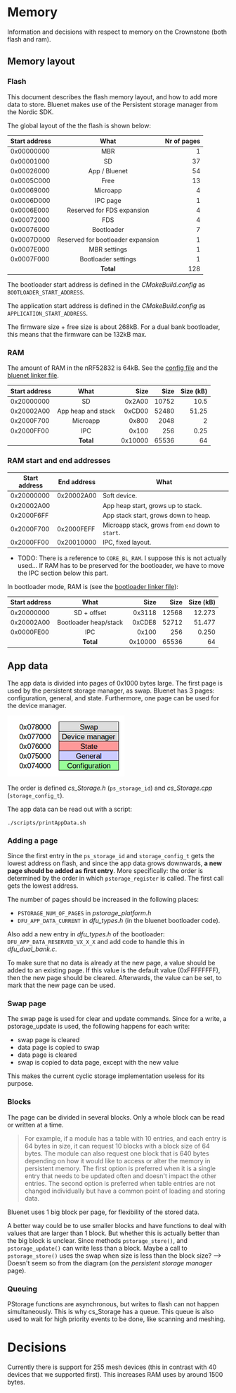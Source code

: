 # Memory

Information and decisions with respect to memory on the Crownstone (both flash and ram).

## Memory layout

### Flash

This document describes the flash memory layout, and how to add more data to store. Bluenet makes use of the Persistent storage manager from the Nordic SDK.

The global layout of the the flash is shown below:


| Start address | What | Nr of pages
| ------------- |:-------------:| -----:|
| 0x00000000 | MBR | 1
| 0x00001000 | SD | 37
| 0x00026000 | App / Bluenet | 54
| 0x0005C000 | Free | 13
| 0x00069000 | Microapp | 4
| 0x0006D000 | IPC page | 1
| 0x0006E000 | Reserved for FDS expansion | 4
| 0x00072000 | FDS | 4
| 0x00076000 | Bootloader | 7
| 0x0007D000 | Reserved for bootloader expansion | 1
| 0x0007E000 | MBR settings | 1
| 0x0007F000 | Bootloader settings | 1
| | **Total** | 128


The bootloader start address is defined in the _CMakeBuild.config_ as `BOOTLOADER_START_ADDRESS`.

The application start address is defined in the _CMakeBuild.config_ as `APPLICATION_START_ADDRESS`.

The firmware size + free size is about 268kB. For a dual bank bootloader, this means that the firmware can be 132kB max.

### RAM

The amount of RAM in the nRF52832 is 64kB. See the [config file](https://github.com/crownstone/bluenet/blob/master/source/conf/cmake/CMakeBuild.config.default) and the [bluenet linker file](https://github.com/crownstone/bluenet/blob/master/source/include/third/nrf/generic_gcc_nrf52.ld).

| Start address | What | Size | Size | Size (kB)
| ------------- |:----:| ----:| ----:| --------:|
| 0x20000000 | SD | 0x2A00 | 10752 | 10.5
| 0x20002A00 | App heap and stack | 0xCD00 | 52480 | 51.25
| 0x2000F700 | Microapp | 0x800 | 2048 | 2
| 0x2000FF00 | IPC | 0x100 | 256 | 0.25
| | **Total** | 0x10000 | 65536 | 64

### RAM start and end addresses

| Start address | End address | What
| ------------- | ----------- | ----
| 0x20000000    | 0x20002A00  | Soft device.
| 0x20002A00    |             | App heap start, grows up to stack.
| 0x2000F6FF    |             | App stack start, grows down to heap.
| 0x2000F700    | 0x2000FEFF  | Microapp stack, grows from `end` down to `start`.
| 0x2000FF00    | 0x20010000  | IPC, fixed layout.


* TODO: There is a reference to `CORE_BL_RAM`. I suppose this is not actually used... If RAM has to be preserved for the bootloader, we have to move the IPC section below this part.

In bootloader mode, RAM is (see the [bootloader linker file](https://github.com/crownstone/bluenet/blob/master/source/bootloader/secure_bootloader_gcc_nrf52.ld)):

| Start address | What | Size | Size | Size (kB)
| ------------- |:-------------:| -----:| -----:| -----:|
| 0x20000000 | SD + offset | 0x3118 | 12568 | 12.273
| 0x20002A00 | Bootloader heap/stack | 0xCDE8 | 52712 | 51.477
| 0x0000FE00 | IPC | 0x100 | 256 | 0.250
| | **Total** | 0x10000 | 65536 | 64

## App data

The app data is divided into pages of 0x1000 bytes large. The first page is used by the persistent storage manager, as swap. Bluenet has 3 pages: configuration, general, and state.
Furthermore, one page can be used for the device manager.

![App data layout](../docs/diagrams/flash-memory-layout-app-data.png)

The order is defined _cs_Storage.h_ (`ps_storage_id`) and _cs_Storage.cpp_ (`storage_config_t`).

The app data can be read out with a script:
```
./scripts/printAppData.sh
```

### Adding a page

Since the first entry in the `ps_storage_id` and `storage_config_t` gets the lowest address on flash, and since the app data grows downwards, **a new page should be added as first entry**.
More specifically: the order is determined by the order in which `pstorage_register` is called. The first call gets the lowest address.

The number of pages should be increased in the following places:

- `PSTORAGE_NUM_OF_PAGES` in _pstorage_platform.h_
- `DFU_APP_DATA_CURRENT` in _dfu_types.h_ (in the bluenet bootloader code).

Also add a new entry in _dfu_types.h_ of the bootloader: `DFU_APP_DATA_RESERVED_VX_X_X` and add code to handle this in _dfu_dual_bank.c_.

To make sure that no data is already at the new page, a value  should be added to an existing page. If this value is the default value (0xFFFFFFFF), then the new page should be cleared. Afterwards, the value can be set, to mark that the new page can be used.


### Swap page

The swap page is used for clear and update commands.
Since for a write, a pstorage_update is used, the following happens for each write:
- swap page is cleared
- data page is copied to swap
- data page is cleared
- swap is copied to data page, except with the new value

This makes the current cyclic storage implementation useless for its purpose.

### Blocks

The page can be divided in several blocks. Only a whole block can be read or written at a time.

> For example, if a module has a table with 10 entries, and each entry is 64 bytes in size, it can request 10 blocks with a block size of 64 bytes. The module can also request one block that is 640 bytes depending on how it would like to access or alter the memory in persistent memory. The first option is preferred when it is a single entry that needs to be updated often and doesn't impact the other entries. The second option is preferred when table entries are not changed individually but have a common point of loading and storing data. 

Bluenet uses 1 big block per page, for flexibility of the stored data.

A better way could be to use smaller blocks and have functions to deal with values that are larger than 1 block. But whether this is actually better than the big block is unclear. Since methods `pstorage_store()`, and `pstorage_update()` can write less than a block.
Maybe a call to `pstorage_store()` uses the swap when size is less than the block size? --> Doesn't seem so from the diagram (on the _persistent storage manager_ page).

### Queuing

PStorage functions are asynchronous, but writes to flash can not happen simultaneously. This is why cs_Storage has a queue. This queue is also used to wait for high priority events to be done, like scanning and meshing.

# Decisions

Currently there is support for 255 mesh devices (this in contrast with 40 devices that we supported first).
This increases RAM uses by around 1500 bytes.
